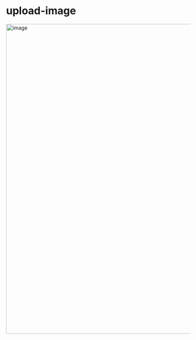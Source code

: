 # upload-image
<img width="627" height="844" alt="image" src="https://github.com/user-attachments/assets/ad024dd6-358f-48b6-b26a-bee63a25c3e5" />
